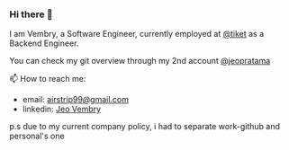 ### Hi there 👋
I am Vembry, a Software Engineer, currently employed at [@tiket](https://github.com/tiket/) as a Backend Engineer. 

You can check my git overview through my 2nd account [@jeopratama](https://github.com/jeopratama)

📫 How to reach me: 
- email: airstrip99@gmail.com
- linkedin: [Jeo Vembry](https://www.linkedin.com/in/jeo-vembry/)

p.s due to my current company policy, i had to separate work-github and personal's one
